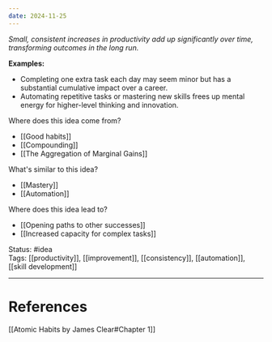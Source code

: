 ```yaml
---
date: 2024-11-25
---
```

_Small, consistent increases in productivity add up significantly over time, transforming outcomes in the long run._

**Examples:**
- Completing one extra task each day may seem minor but has a substantial cumulative impact over a career.
- Automating repetitive tasks or mastering new skills frees up mental energy for higher-level thinking and innovation.

Where does this idea come from?  
- [[Good habits]]
- [[Compounding]]
- [[The Aggregation of Marginal Gains]]

What's similar to this idea?  
- [[Mastery]]
- [[Automation]]

Where does this idea lead to?  
- [[Opening paths to other successes]]
- [[Increased capacity for complex tasks]]

Status: #idea  
Tags: [[productivity]], [[improvement]], [[consistency]], [[automation]], [[skill development]]

---
# References
[[Atomic Habits by James Clear#Chapter 1]]